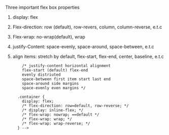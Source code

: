 Three important flex box properties

1.  display: flex
2.  Flex-direction: row (default), row-revers, column, column-reverse, e.t.c
3.  Flex-wrap: no-wrap(default), wrap
4.  justify-Content: space-evenly, space-around, space-between, e.t.c
5.  align items: stretch by default, flex-start, flex-end, center, baseline, e.t.c
    <!-- <style> -->

            /* justify-content horizontal alignment
            flex-start (default) flex-end
            evenly distriuted
            space-between first item start last end
            space-around side margins
            space-evenly even margins */

          .container {
            display: flex;
            /* flex-direction: row=default, row-reverse; */
            /* display: inline-flex; */
            /* flex-wrap: nowrap; ==default */
            /* flex-wrap: wrap; */
            /* flex-wrap: wrap-reverse; */
          } -->
